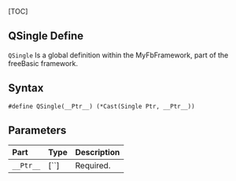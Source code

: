 [TOC]
## QSingle Define

`QSingle` Is a global definition within the MyFbFramework, part of the freeBasic framework.
## Syntax

```freeBasic
#define QSingle(__Ptr__) (*Cast(Single Ptr, __Ptr__))
```

## Parameters

|Part|Type|Description|
| :------------ | :------------ | :------------ |
|`__Ptr__`|[``]|Required.|
